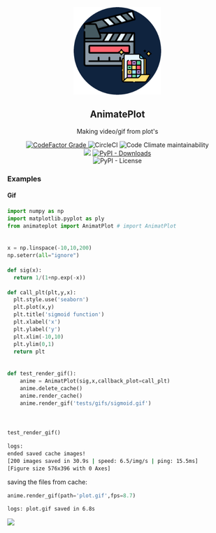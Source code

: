<div align='center'>

<img height='200'  width='200' src='https://raw.githubusercontent.com/reinanbr/animatPlot/main/imgs/logo.png'>
<h2>AnimatePlot</h2>

<p> Making video/gif from plot's</p>
<a href='#'><img alt="CodeFactor Grade" src="https://img.shields.io/codefactor/grade/github/reinanbr/animatPlot?logo=codefactor">
</a><img alt="CircleCI" src="https://img.shields.io/circleci/build/github/reinanbr/animatPlot">
<img alt="Code Climate maintainability" src="https://img.shields.io/codeclimate/maintainability-percentage/reinanbr/animatPlot">

<br/>
<a href='https://pypi.org/project/animateplot/'><img src='https://img.shields.io/pypi/v/animateplot'></a>
<a href='#'><img alt="PyPI - Downloads" src="https://img.shields.io/pypi/dm/animateplot"></a>
<br/>
<img alt="PyPI - License" src="https://img.shields.io/pypi/l/animateplot?color=orange">



</div>



### Examples 


#### Gif 

```py
import numpy as np
import matplotlib.pyplot as ply
from animateplot import AnimatPlot # import AnimatPlot


x = np.linspace(-10,10,200)
np.seterr(all="ignore")

def sig(x):
  return 1/(1+np.exp(-x))

def call_plt(plt,y,x):
  plt.style.use('seaborn')
  plt.plot(x,y)
  plt.title('sigmoid function')
  plt.xlabel('x')
  plt.ylabel('y')
  plt.xlim(-10,10)
  plt.ylim(0,1)
  return plt


def test_render_gif():
    anime = AnimatPlot(sig,x,callback_plot=call_plt)
    anime.delete_cache()
    anime.render_cache()
    anime.render_gif('tests/gifs/sigmoid.gif')



test_render_gif()
```
```sh
logs:
ended saved cache images! 
[200 images saved in 30.9s | speed: 6.5/img/s | ping: 15.5ms]
[Figure size 576x396 with 0 Axes]
```
saving the files from cache:
```py
anime.render_gif(path='plot.gif',fps=8.7)
```
```sh
logs: plot.gif saved in 6.8s
```
<img src='https://github.com/reinanbr/animatPlot/blob/main/imgs/plot%20(9).gif?raw=true'>


